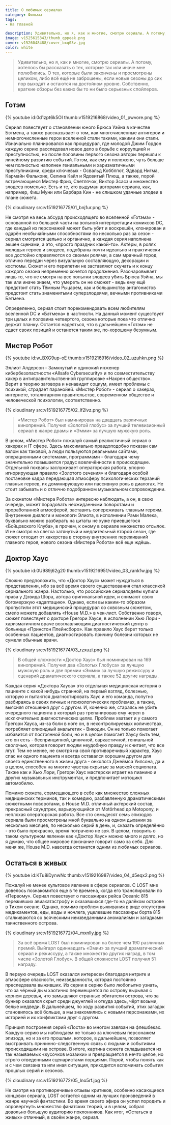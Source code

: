 ```yaml
---
title: О любимых сериалах
category: Фильмы
tags:
- На главной

description: Удивительно, но я, как и многие, смотрю сериалы. А потому, хотелось бы рассказать о тех, которые так или иначе мне полюбились.
image: v1525615343/thumb_qppeak.png
cover: v1526048488/cover_bxq03v.jpg
color: white
---
```


> Удивительно, но я, как и многие, смотрю сериалы. А потому, хотелось бы рассказать о тех, которые так или иначе мне полюбились. О тех, которые были закончены и просмотрены целиком, либо всё ещё не заброшены, если новые сезоны до сих пор выходят и остаются на достойном уровне. Собственно, краткие обзоры без каких бы то ни было серьезных спойлеров.

<!-- more -->

## Готэм

{% youtube id:0d1zpt6k5OI thumb:v1519216868/video_01_pwvore.png %}

Сериал повествует о становлении юного Брюса Уэйна в качестве Бэтмена, а также рассказывает о том, как многочисленные антигерои и немногочисленные герои вселенной стали такими, какими они стали. Изначально планировался как процедурал, где молодой Джим Гордон каждую серию расследовал новое дело в борьбе с коррупцией и преступностью, но после половины первого сезона авторы перешли к линейному развитию событий. Готэм, как ему и положено, чуть больше чем полностью наполнен гениальными и харизматичными преступниками, среди ключевых - Освальд Кобблпот, Эдвард Нигма, Кармайн Фальконе, Селина Кайл и Ядовитый Плющ, а также, порой встречающиеся Мистер Фриз, Светлячок, Виктор Зсасз и множество злодеев помельче. Есть и те, кто выдуман авторами сериала, как, например, Фиш Муни или Барбара Кин - не слишком удачные злодеи в плане сюжета.

{% cloudinary src:v1519216775/01_bnj1ur.png %}

Не смотря на весь абсурд происходящего во вселенной «Готэма» - основанной по большей части на вольной интерпретации комиксов DC, где каждый из персонажей может быть убит и воскрешён, клонирован и одарён необычайными способностями по несколько раз за сезон - сериал смотрится цельно и органично, а каждая серия наполнена экшен сценами, а это, «просто праздник какой-то». Актёры, в ролях молодых героев и злодеев, подобраны почти идеально и практически все достойно справляются со своими ролями, а сам мрачный город отлично передан через визуальную составляющую, декорации и костюмы. Сюжет и его перипетии не заставляют скучать и к концу каждого сезона непременно хочется продолжения. Разочаровывает лишь то, что не смотря на все попытки злодеев убить Брюса Уэйна, мы так или иначе знаем, что умереть он не сможет - ведь ему ещё предстоит стать Тёмным Рыцарем, как и большинству антагонистов предстоит стать знаменитыми суперзлодеями, вечными противниками Бэтмена.

Определенно, сериал стоит порекомендовать всем любителям вселенной DC и «Бэтмена» в частности. На данный момент существует три целых и половина четвертого, сезона которые пока что отлично держат планку. Остается надеяться, что в дальнейшем «Готэм» не сдаст своих позиций и останется таким же, по-хорошему безумным.

## Мистер Робот

{% youtube id:w_BXG9up-oE thumb:v1519216916/video_02_uzuhkn.png %}

Эллиот Алдерсон - Замкнутый и одинокий инженер кибербезопастности «Allsafe Cybersecurity» и по совместительству хакер в антиправительственной группировке «Нахрен общество». Верит в теорию заговора и ненавидит социум, имеет проблемы с психикой, страдает паранойей. «Мистер Робот» - сериал о хакерах, интернете, тоталитарном правительстве, современном обществе и человеческой психологии, соответственно.

{% cloudinary src:v1519216775/02_lf2lvz.png %}

> «Мистер Робот» был наминирован на двадцать различных кинопремий. Получил «Золотой глобус» за лучший телевизионный сериал в жанре драмы и «Эмми» за лучшую мужскую роль.

В целом, «Мистер Робот» пожалуй самый реалистичный сериал о хакерах и IT сфере. Здесь максимально правдоподобно показан сам взлом как таковой, а люди пользуются реальными сайтами, операционными системами, программами - благодаря чему значительно повышается градус вовлечённости в происходящее. Отдельной похвалы заслуживает операторская работа, упорно игнорирующая правило «Золотого сечения» и благодаря особой постановке кадра передающая атмосферу психологических терзаний главных героев, их доминирующую или пассивную роль в диалогах. Не стоит забывать и о отлично подобранном музыкальном сопровождении.

За сюжетом «Мистера Робота» интересно наблюдать, а он, в свою очередь, может порадовать неожиданными поворотами и проработанной атмосферой, заставить сопереживать главным героям. Внутренние диалоги и монологи Элиота, в исполнении Рами Малека, буквально можно разбирать на цитаты не хуже приевшегося «Бойцовского Клуба», в прочем, к оному в сериале множество отсылок. И не смотря на слегка затянутый и медлительный второй сезон, где сюжет отходит от хакерства в сторону внутренних переживаний главного героя, нового сезона «Мистера Робота» всё еще ждёшь.

## Доктор Хаус

{% youtube id:0U989j62g20 thumb:v1519216951/video_03_rankfw.jpg %}

Сложно предположить, что «Доктор Хаус» может нуждаться в представлении, ибо за всё время своего существования стал классикой сериального жанра. Настолько, что российские сериалоделы купили права у Дэвида Шора, автора оригинальной идеи, и снимают свою богомерзкую «адаптацию». Однако, если вы каким-то образом пропустили этот медицинский процедурал со сквозным сюжетом, смело можете добавлять «House M.D.» в чек-лист. Собственно говоря, сюжет повествует о докторе Грегори Хаусе, в исполнении Хью Лори - харизматичном враче возглавляющим диагностический центр в больнице «Принстон Плейнсборо». Как правило Хаус берет только особенных пациентов, диагностировать причину болезни которых не сумели обычные врачи.

{% cloudinary src:v1519216774/03_rzxuzi.png %}

> В общей сложности «Доктор Хаус» был номинирован на 169 кинопремий. Получил два «Золотых Глобуса» за лучшую мужскую роль и две премии «Эмми» за лучшую режиссуру и сценарий драматического сериала, а также 52 другие награды.

Каждая серия «Доктора Хауса» это отдельная медицинская история о пациенте с какой нибудь странной, на первый взгляд, болезнью, которую и пытаются диагностировать Хаус и его команда, попутно разбираясь в своих личных и психологических проблемах, а также, выясняя отношения друг с другом. И, конечно же, стараясь не убить очередного пациента в который раз трепанировав ему череп в исключительно диагностических целях. Проблем хватает и у самого Грегори Хауса, из-за боли в ноге он, в неконтролируемых количествах, потребляет опиоидный анальгетик - Викодин. Он не только помогает избавится от постоянной боли, но и в целом помогает Хаусу быть тем, кто он есть - беспринципной, циничной, саркастичной, гениальной сволочью, которая говорит людям неудобную правду и считает, что все лгут. Тем не менее, не смотря на свой противоречивый характер, Хаус спас ни одного пациента и всегда оставался хорошим другом для своего единственного в жизни друга - онколога Джеймса Уилсона, да и в целом, способен на многие чувства скрытые за маской социопата. Также как и Хью Лори, Грегори Хаус мастерски играет на пианино и других музыкальных инструментах, и предпочитает мотоцикл автомобилю.

Помимо сюжета, совмещающего в себе как множество сложных медицинских терминов, так и комедию, разбавленную драматическими сюжетными поворотами, в House M.D. отличный актерский состав, прекрасный саундтрек, варьирующийся от Motörhead до Motopony, и неплохая операторская работа. Все сто семьдесят семь эпизодов сериала были просмотрены мной буквально на одном дыхании за несколько месяцев, по несколько серий в день, и, сказать определённо - это было прекрасно, время потрачено не зря. В целом, говорить о таком культурном явлении как «Доктор Хаус» можно много и долго, но я думаю, что общее мировое признание говорит само за себя. Для меня же, House M.D. навсегда останется одним из любимых сериалов.

## Остаться в живых

{% youtube id:KTu8iDynwNc thumb:v1519216987/video_04_d5eqx2.png %}

Пожалуй не менее культовое явление в сфере сериалов. С LOST мне довелось познакомится еще в те времена, когда его транслировали по «Первому». Сериал повествует о пассажирах рейса Oceanic 815 переживших авиакатастрофу и оказавшихся где-то на далёком острове в Тихом океане. Однако, помимо проблем выживания в виде отсутствия медикаментов, еды, воды и ночлега, уцелевшие пассажиры борта 815 сталкиваются со всяческими неизведанными аномалиями и загадками таинственного острова.

{% cloudinary src:v1519216772/04_mxnlly.jpg %}

> За всё время LOST был номинирован на более чем 190 различных премий. Выйгарл одиннадцать «Эмии» за лучший драматический сериал и режиссуру, а также множество других наград, в том числе «Золотой Глобус». В общей сложности LOST получил 51 награду.

В первую очередь LOST оказался интересен благодаря интриге и атмосфере опасности, неизведанности, которая постоянно преследовала выживших. Из серии в серию было любопытно узнать, что за чёрный дым хаотично перемещается по острову вырывая с корнем деревья, что замышляют странные обитатели острова, что за бункер оказался скрыт среди джунглей и откуда здесь, чёрт возьми, белые медведи. В дальнейшем, по ходу развития событий, этих загадок становилось всё больше, а мы знакомились с новыми персонажами, их историей и их конфликтами друг с другом.

Принцип построения серий «Лоста» во многом завязан на флешбеках. Каждую серию мы наблюдаем не только за ключевым персонажем эпизода, но и за его прошлым, которое, в дальнейшем, позволяет выстраивать причинно-следственную связь с людьми и событиями происходящими на острове. В итоге, картина сюжета складывается из так называемых «кусочков мозаики» и превращается в нечто целое, но строго отведенными сценаристами порциями. Порой, чтобы понять как и с чем связана та или иная ситуация, приходится вспоминать события прошлых серий и сезонов.

{% cloudinary src:v1519216772/05_lno5rf.jpg %}

Не смотря на противоречивые отзывы критиков, особенно касающиеся концовки сериала, LOST остается одним из лучших произведений в жанре научной фантастики. Во время своего эфира он успел породить и опровергнуть множество фанатских теорий, и в целом, собрал довольно большую аудиторию поклонников. Как итог, «Остаться в живых» отличный, в своём жанре, сериал.